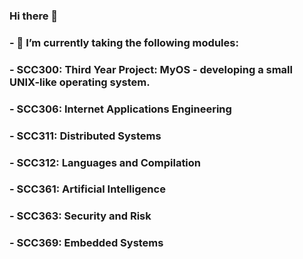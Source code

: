 ### Hi there 👋
### - 🌱 I’m currently taking the following modules:
###     - SCC300: Third Year Project: MyOS - developing a small UNIX-like operating system.
###     - SCC306: Internet Applications Engineering
###     - SCC311: Distributed Systems
###     - SCC312: Languages and Compilation
###     - SCC361: Artificial Intelligence
###     - SCC363: Security and Risk
###     - SCC369: Embedded Systems

<!--
**wjcblair/wjcblair** is a ✨ _special_ ✨ repository because its `README.md` (this file) appears on your GitHub profile.

Here are some ideas to get you started:

- 🔭 I’m currently working on 
- 🌱 I’m currently learning ...
- 👯 I’m looking to collaborate on ...
- 🤔 I’m looking for help with ...
- 💬 Ask me about ...
- 📫 How to reach me: ...
- 😄 Pronouns: ...
- ⚡ Fun fact: ...
-->
